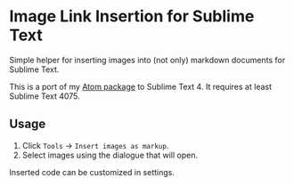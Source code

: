 # Image Link Insertion for Sublime Text

Simple helper for inserting images into (not only) markdown documents for Sublime Text.

This is a port of my [Atom package](https://github.com/jtojnar/markdown-image-insertion) to Sublime Text 4. It requires at least Sublime Text 4075.

## Usage

1. Click `Tools` → `Insert images as markup`.
2. Select images using the dialogue that will open.

Inserted code can be customized in settings.
